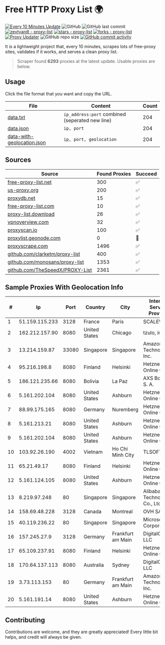 
# Free HTTP Proxy List 🌍

[![Every 10 Minutes Update](https://github.com/mertguvencli/http-proxy-list/actions/workflows/main.yml/badge.svg?branch=main)](https://github.com/mertguvencli/http-proxy-list/actions/workflows/main.yml)
![GitHub](https://img.shields.io/github/license/mertguvencli/http-proxy-list)
![GitHub last commit](https://img.shields.io/github/last-commit/mertguvencli/http-proxy-list)
[![zevtyardt - proxy-list](https://img.shields.io/static/v1?label=zevtyardt&message=proxy-list&color=blue&logo=github)](https://github.com/zevtyardt/proxy-list "Go to GitHub repo")
[![stars - proxy-list](https://img.shields.io/github/stars/zevtyardt/proxy-list?style=social)](https://github.com/zevtyardt/proxy-list)
[![forks - proxy-list](https://img.shields.io/github/forks/zevtyardt/proxy-list?style=social)](https://github.com/zevtyardt/proxy-list)
[![Proxy Updater](https://github.com/zevtyardt/proxy-list/workflows/Proxy%20Updater/badge.svg)](https://github.com/zevtyardt/proxy-list/actions?query=workflow:"Proxy+Updater")
![GitHub repo size](https://img.shields.io/github/repo-size/zevtyardt/proxy-list)
[![GitHub commit activity](https://img.shields.io/github/commit-activity/m/zevtyardt/proxy-list?logo=commits)](https://github.com/zevtyardt/proxy-list/commits/main)

It is a lightweight project that, every 10 minutes, scrapes lots of free-proxy sites, validates if it works, and serves a clean proxy list.

> Scraper found **6293** proxies at the latest update. Usable proxies are below.

## Usage

Click the file format that you want and copy the URL.

|File|Content|Count|
|----|-------|-----|
|[data.txt](https://raw.githubusercontent.com/mertguvencli/http-proxy-list/main/proxy-list/data.txt)|`ip_address:port` combined (seperated new line)|204|
|[data.json](https://raw.githubusercontent.com/mertguvencli/http-proxy-list/main/proxy-list/data.json)|`ip, port`|204|
|[data-with-geolocation.json](https://raw.githubusercontent.com/mertguvencli/http-proxy-list/main/proxy-list/data-with-geolocation.json)|`ip, port, geolocation`|204|

## Sources

|Source|Found Proxies|Succeed|
|------|-------------|-------|
|[free-proxy-list.net](https://free-proxy-list.net)|300|✅|
|[us-proxy.org](https://www.us-proxy.org)|200|✅|
|[proxydb.net](http://proxydb.net)|15|✅|
|[free-proxy-list.com](https://free-proxy-list.com/?page=&port=&type%5B%5D=http&type%5B%5D=https&up_time=0&search=Search)|10|✅|
|[proxy-list.download](https://www.proxy-list.download/HTTP)|26|✅|
|[vpnoverview.com](https://vpnoverview.com/privacy/anonymous-browsing/free-proxy-servers)|32|✅|
|[proxyscan.io](https://www.proxyscan.io)|100|✅|
|[proxylist.geonode.com](https://proxylist.geonode.com/api/proxy-list?limit=300&page=1&sort_by=lastChecked&sort_type=desc&protocols=http,https)|0|🚫|
|[proxyscrape.com](https://api.proxyscrape.com/v2/?request=displayproxies&protocol=http&timeout=10000&country=all&ssl=all&anonymity=all)|1496|✅|
|[github.com/clarketm/proxy-list](https://raw.githubusercontent.com/clarketm/proxy-list/master/proxy-list-raw.txt)|400|✅|
|[github.com/monosans/proxy-list](https://raw.githubusercontent.com/monosans/proxy-list/main/proxies/http.txt)|1353|✅|
|[github.com/TheSpeedX/PROXY-List](https://raw.githubusercontent.com/TheSpeedX/PROXY-List/master/http.txt)|2361|✅|


## Sample Proxies With Geolocation Info

|#|Ip|Port|Country|City|Internet Service Provider|
|-|--|----|-------|----|-------------------------|
|1|51.159.115.233|3128|France|Paris|SCALEWAY|
|2|162.212.157.90|8080|United States|Chicago|tzulo, inc.|
|3|13.214.159.87|33080|Singapore|Singapore|Amazon Technologies Inc.|
|4|95.216.198.8|8080|Finland|Helsinki|Hetzner Online GmbH|
|5|186.121.235.66|8080|Bolivia|La Paz|AXS Bolivia S. A.|
|6|5.161.202.104|8080|United States|Ashburn|Hetzner Online GmbH|
|7|88.99.175.165|8080|Germany|Nuremberg|Hetzner Online GmbH|
|8|5.161.213.21|8080|United States|Ashburn|Hetzner Online GmbH|
|9|5.161.202.104|8080|United States|Ashburn|Hetzner Online GmbH|
|10|103.92.26.190|4002|Vietnam|Ho Chi Minh City|TLSOFT|
|11|65.21.49.17|8080|Finland|Helsinki|Hetzner Online GmbH|
|12|5.161.124.105|8080|United States|Ashburn|Hetzner Online GmbH|
|13|8.219.97.248|80|Singapore|Singapore|Alibaba (US) Technology Co., Ltd.|
|14|158.69.48.228|3128|Canada|Montreal|OVH SAS|
|15|40.119.236.22|80|Singapore|Singapore|Microsoft Corporation|
|16|157.245.27.9|3128|Germany|Frankfurt am Main|DigitalOcean, LLC|
|17|65.109.237.91|8080|Finland|Helsinki|Hetzner Online GmbH|
|18|170.64.137.113|8080|Australia|Sydney|DigitalOcean, LLC|
|19|3.73.113.153|80|Germany|Frankfurt am Main|Amazon Technologies Inc.|
|20|5.161.191.14|8080|United States|Ashburn|Hetzner Online GmbH|



## Contributing

Contributions are welcome, and they are greatly appreciated! Every
little bit helps, and credit will always be given.

